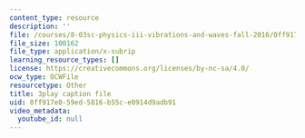 ```yaml
---
content_type: resource
description: ''
file: /courses/8-03sc-physics-iii-vibrations-and-waves-fall-2016/0ff917e059ed5816b55ce0914d9adb91_Ahv7Akj2xs4.vtt
file_size: 100162
file_type: application/x-subrip
learning_resource_types: []
license: https://creativecommons.org/licenses/by-nc-sa/4.0/
ocw_type: OCWFile
resourcetype: Other
title: 3play caption file
uid: 0ff917e0-59ed-5816-b55c-e0914d9adb91
video_metadata:
  youtube_id: null
---
```

